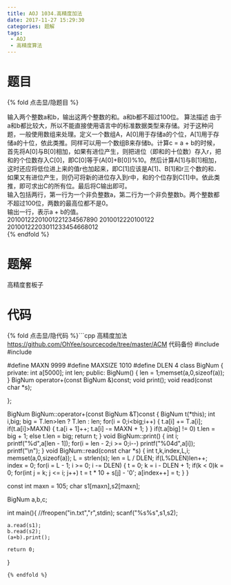 ```yaml
---
title: AOJ 1034.高精度加法
date: 2017-11-27 15:29:30
categories: 题解
tags:
 - AOJ
 - 高精度算法
---
```


# 题目

{% fold 点击显/隐题目 %}
<div class="oj"><div class="part" title="Description">
输入两个整数a和b，输出这两个整数的和。a和b都不超过100位。
算法描述
由于a和b都比较大，所以不能直接使用语言中的标准数据类型来存储。对于这种问题，一般使用数组来处理。定义一个数组A，A[0]用于存储a的个位，A[1]用于存储a的十位，依此类推。同样可以用一个数组B来存储b。计算c = a + b的时候，首先将A[0]与B[0]相加，如果有进位产生，则把进位（即和的十位数）存入r，把和的个位数存入C[0]，即C[0]等于(A[0]+B[0])%10。然后计算A[1]与B[1]相加，这时还应将低位进上来的值r也加起来，即C[1]应该是A[1]、B[1]和r三个数的和．如果又有进位产生，则仍可将新的进位存入到r中，和的个位存到C[1]中。依此类推，即可求出C的所有位。最后将C输出即可。

</div><div class="part" title="Input">
输入包括两行，第一行为一个非负整数a，第二行为一个非负整数b。两个整数都不超过100位，两数的最高位都不是0。

</div><div class="part" title="Output">
输出一行，表示a + b的值。

</div><div class="samp"><div class="clear"></div><div class="input part" title="Sample Input">
20100122201001221234567890
2010012220100122

</div><div class="output part" title="Sample Output">
20100122203011233454668012

</div><div class="clear"></div></div></div>
{% endfold %}

<!--more-->
# 题解
高精度套板子


# 代码
{% fold 点击显/隐代码 %}```cpp 高精度加法 https://github.com/OhYee/sourcecode/tree/master/ACM 代码备份
#include <cstdio>
#include <cstring>


#define MAXN 9999
#define MAXSIZE 1010
#define DLEN 4
class BigNum {
private:
    int a[5000];
    int len;
public:
    BigNum() {
        len = 1;memset(a,0,sizeof(a));
    } 
    BigNum operator+(const BigNum &)const; 
    void print(); 
    void read(const char *s); 

};

BigNum BigNum::operator+(const BigNum &T)const 
{
    BigNum t(*this);
    int i,big;
    big = T.len>len ? T.len : len;
    for(i = 0;i<big;i++) {
        t.a[i] += T.a[i];
        if(t.a[i]>MAXN) {
            t.a[i + 1]++;
            t.a[i] -= MAXN + 1;
        }
    }
    if(t.a[big] != 0)
        t.len = big + 1;
    else t.len = big;
    return t;
}
void BigNum::print()
{
    int i;
    printf("%d",a[len - 1]);
    for(i = len - 2;i >= 0;i--)
        printf("%04d",a[i]);
    printf("\n");
}
void BigNum::read(const char *s) {
    int t,k,index,L,i;
    memset(a,0,sizeof(a));
    L = strlen(s);
    len = L / DLEN;
    if(L%DLEN)len++;
    index = 0;
    for(i = L - 1; i >= 0; i -= DLEN) {
        t = 0;
        k = i - DLEN + 1;
        if(k < 0)k = 0;
        for(int j = k; j <= i; j++)
            t = t * 10 + s[j] - '0';
        a[index++] = t;
    }
}

const int maxn = 105;
char s1[maxn],s2[maxn];

BigNum a,b,c;

int main(){
    //freopen("in.txt","r",stdin);
    scanf("%s%s",s1,s2);

    a.read(s1);
    b.read(s2);
    (a+b).print();

    return 0;
}

```
{% endfold %}
